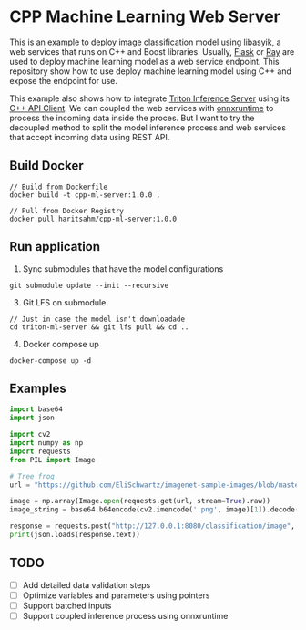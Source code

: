 # CPP Machine Learning Web Server

This is an example to deploy image classification model using [libasyik](https://github.com/okyfirmansyah/libasyik), a web services that runs on C++ and Boost libraries. Usually, [Flask](https://github.com/pallets/flask) or [Ray](https://github.com/ray-project/ray) are used to deploy machine learning model as a web service endpoint. This repository show how to use deploy machine learning model using C++ and expose the endpoint for use.

This example also shows how to integrate [Triton Inference Server](https://github.com/triton-inference-server/server) using its [C++ API Client](https://github.com/triton-inference-server/client). We can coupled the web services with [onnxruntime](https://github.com/microsoft/onnxruntime) to process the incoming data inside the proces. But I want to try the decoupled method to split the model inference process and web services that accept incoming data using REST API.

## Build Docker
```
// Build from Dockerfile
docker build -t cpp-ml-server:1.0.0 .

// Pull from Docker Registry
docker pull haritsahm/cpp-ml-server:1.0.0
```

## Run application

1. Sync submodules that have the model configurations
```
git submodule update --init --recursive
```

3. Git LFS on submodule
```
// Just in case the model isn't downloadade
cd triton-ml-server && git lfs pull && cd ..
```

4. Docker compose up
```
docker-compose up -d
```

## Examples
```python
import base64
import json

import cv2
import numpy as np
import requests
from PIL import Image

# Tree frog
url = "https://github.com/EliSchwartz/imagenet-sample-images/blob/master/n01644373_tree_frog.JPEG?raw=true"

image = np.array(Image.open(requests.get(url, stream=True).raw))
image_string = base64.b64encode(cv2.imencode('.png', image)[1]).decode('utf-8')

response = requests.post("http://127.0.0.1:8080/classification/image", headers={"Content-Type":"application/json"}, data=json.dumps({"image":image_string}))
print(json.loads(response.text))
```

## TODO
- [ ] Add detailed data validation steps
- [ ] Optimize variables and parameters using pointers
- [ ] Support batched inputs
- [ ] Support coupled inference process using onnxruntime
